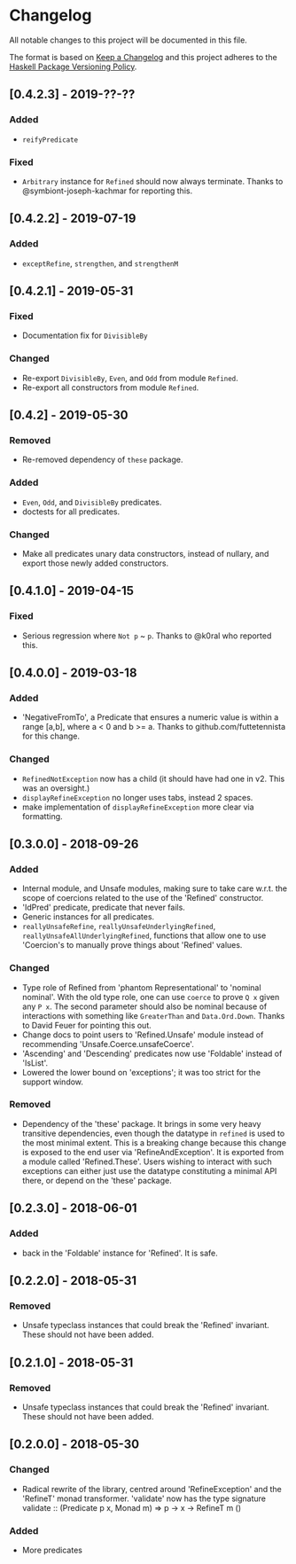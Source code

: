 # Changelog
All notable changes to this project will be documented in this file.

The format is based on [Keep a Changelog](http://keepachangelog.com/en/1.0.0/)
and this project adheres to the [Haskell Package Versioning Policy](https://pvp.haskell.org/).

## [0.4.2.3] - 2019-??-??
### Added
- `reifyPredicate`
### Fixed
- `Arbitrary` instance for `Refined` should now always terminate.
   Thanks to @symbiont-joseph-kachmar for reporting this.

## [0.4.2.2] - 2019-07-19
### Added
- `exceptRefine`, `strengthen`, and `strengthenM`

## [0.4.2.1] - 2019-05-31
### Fixed
- Documentation fix for `DivisibleBy`
### Changed
- Re-export `DivisibleBy`, `Even`, and `Odd` from module `Refined`.
- Re-export all constructors from module `Refined`.

## [0.4.2] - 2019-05-30
### Removed
- Re-removed dependency of `these` package.
### Added
- `Even`, `Odd`, and `DivisibleBy` predicates.
- doctests for all predicates.
### Changed
- Make all predicates unary data constructors, instead of nullary,
  and export those newly added constructors.

## [0.4.1.0] - 2019-04-15
### Fixed
- Serious regression where `Not p` ~ `p`. Thanks to @k0ral who reported this.

## [0.4.0.0] - 2019-03-18
### Added
- 'NegativeFromTo', a Predicate that ensures a numeric value is within a range [a,b],
  where a < 0 and b >= a.
  Thanks to github.com/futtetennista for this change.
### Changed
- `RefinedNotException` now has a child (it should have had one in v2. This was an oversight.)
- `displayRefineException` no longer uses tabs, instead 2 spaces.
- make implementation of `displayRefineException` more clear via formatting.

## [0.3.0.0] - 2018-09-26
### Added
- Internal module, and Unsafe modules, making sure to take care w.r.t.
  the scope of coercions related to the use of the 'Refined' constructor.
- 'IdPred' predicate, predicate that never fails.
- Generic instances for all predicates.
- `reallyUnsafeRefine`, `reallyUnsafeUnderlyingRefined`, `reallyUnsafeAllUnderlyingRefined`,
  functions that allow one to use 'Coercion's to manually prove things about 'Refined'
  values.
### Changed
- Type role of Refined from 'phantom Representational' to 'nominal nominal'.
  With the old type role, one can use `coerce` to prove `Q x` given any `P x`.
  The second parameter should also be nominal because of interactions with something
  like `GreaterThan` and `Data.Ord.Down`.
  Thanks to David Feuer for pointing this out.
- Change docs to point users to 'Refined.Unsafe' module instead of recommending
  'Unsafe.Coerce.unsafeCoerce'.
- 'Ascending' and 'Descending' predicates now use 'Foldable' instead of 'IsList'.
- Lowered the lower bound on 'exceptions'; it was too strict for the support window.
### Removed
- Dependency of the 'these' package. It brings in some very
  heavy transitive dependencies, even though the datatype
  in `refined` is used to the most minimal extent.
  This is a breaking change because
  this change is exposed to the end user via 'RefineAndException'.
  It is exported from a module called 'Refined.These'. Users
  wishing to interact with such exceptions can either just
  use the datatype constituting a minimal API there, or depend
  on the 'these' package.

## [0.2.3.0] - 2018-06-01
### Added
- back in the 'Foldable' instance for 'Refined'. It is safe.

## [0.2.2.0] - 2018-05-31
### Removed
- Unsafe typeclass instances that could break the 'Refined' invariant.
  These should not have been added.

## [0.2.1.0] - 2018-05-31
### Removed
- Unsafe typeclass instances that could break the 'Refined' invariant.
  These should not have been added.

## [0.2.0.0] - 2018-05-30
### Changed
- Radical rewrite of the library, centred around 'RefineException'
  and the 'RefineT' monad transformer.
  'validate' now has the type signature
  validate :: (Predicate p x, Monad m) => p -> x -> RefineT m ()
### Added
- More predicates
